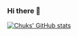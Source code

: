 ### Hi there 👋
[![Chuks' GitHub stats](https://github-readme-stats.vercel.app/api?username=chuksota&show_icons=true&theme=dark)](https://github.com/chuksota/github-readme-stats)


<!-- Here are some ideas to get you started:

- 🔭 I’m currently working on ...
- 🌱 I’m currently learning ...
- 👯 I’m looking to collaborate on ...
- 🤔 I’m looking for help with ...
- 💬 Ask me about ...
- 📫 How to reach me: ...
- 😄 Pronouns: ...
- ⚡ Fun fact: ... -->

